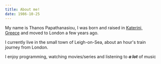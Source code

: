```yaml
---
title: About me!
date: 1986-10-25
---
```


My name is Thanos Papathanasiou, I was born and raised in [Katerini, Greece][1] and moved to London a few years ago.

I currently live in the small town of Leigh-on-Sea, about an hour's train journey from London.

I enjoy programming, watching movies/series and listening to ***a lot*** of music

[1]: https://en.wikipedia.org/wiki/Katerini